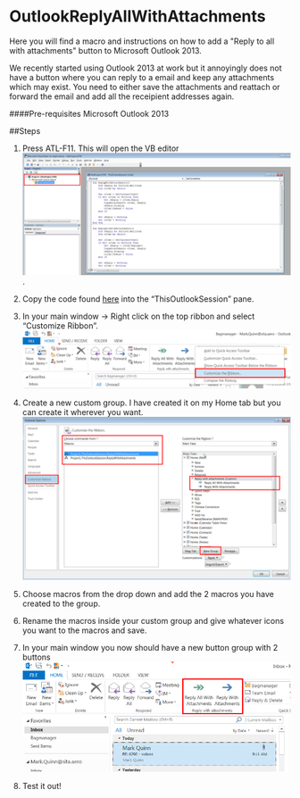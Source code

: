 # OutlookReplyAllWithAttachments

Here you will find a macro and instructions on how to add a "Reply to all with attachments" button to Microsoft Outlook 2013. 

We recently started using Outlook 2013 at work but it annoyingly does not have a button where you can reply to a email and keep any attachments which may exist. You need to either save the attachments and reattach or forward the email and add all the receipient addresses again.

####Pre-requisites
Microsoft Outlook 2013

##Steps
1. Press ATL-F11. This will open the VB editor
![macros](screenshots/macros.png). 

2. Copy the code found [here](replyToAllWithAttachments.vb) into the “ThisOutlookSession” pane.
3. In your main window -> Right click on the top ribbon and select “Customize Ribbon”.
![ribbon](screenshots/ribbon.png)

4. Create a new custom group. I have created it on my Home tab but you can create it wherever you want. ![Screenshot](screenshots/customize.png)

5. Choose macros from the drop down and add the 2 macros you have created to the group.
6. Rename the macros inside your custom group and give whatever icons you want to the macros and save.
7. In your main window you now should have a new button group with 2 buttons 
![Screenshot](screenshots/buttons.png)

8. Test it out!
